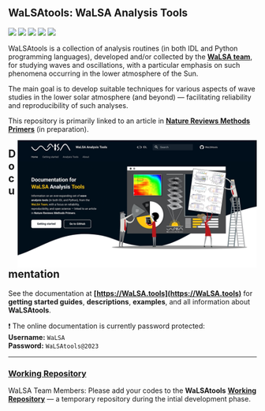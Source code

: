 ## WaLSAtools: WaLSA Analysis Tools

<p align="left">
    <a href="#"><img src="https://img.shields.io/badge/WaLSAtools-v1.0-0066cc"></a> 
    <a href="https://walsa.team" target="_blank"><img src="https://img.shields.io/badge/copyright-WaLSA%20Team-000d1a"></a>
    <a href="https://walsa.tools/license"><img src="https://img.shields.io/badge/license-MIT-yellow.svg"></a>
    <a href="#"><img src="https://zenodo.org/badge/DOI/zenodo:%20tbd.svg"></a> 
    <a href="https://github.com/WaLSAteam/WaLSAtools/actions/workflows/ci.yml"><img src="https://github.com/WaLSAteam/WaLSAtools/workflows/docs/badge.svg"></a>
</p>

WaLSAtools is a collection of analysis routines (in both IDL and Python programming languages), developed and/or collected by the [**WaLSA team**](https://walsa.team), for studying waves and oscillations, with a particular emphasis on such phenomena occurring in the lower atmosphere of the Sun.

The main goal is to develop suitable techniques for various aspects of wave studies in the lower solar atmosphere (and beyond) — facilitating reliability and reproducibility of such analyses.

This repository is primarily linked to an article in [**Nature Reviews Methods Primers**](https://www.nature.com/nrmp/) (in preparation).

<a href="https://WaLSA.tools" target="_blank"><img align="right" src="docs/images/misc/WaLSAtool_documentation_screenshot.jpg" alt="" width="485" height="auto" /></a>

## Documentation

See the documentation at **[https://WaLSA.tools](https://WaLSA.tools)** for **getting started guides**, **descriptions**, **examples**, and all information about **WaLSAtools**.

:exclamation: The online documentation is currently password protected:<br/>
**Username:** `WaLSA`<br/>
**Password:** `WaLSAtools@2023`

---

<h3><a href="https://github.com/WaLSAteam/WaLSAtools_working_repository">Working Repository</a></h3>

WaLSA Team Members: Please add your codes to the **WaLSAtools** [**Working Repository**](https://github.com/WaLSAteam/WaLSAtools_working_repository) — a temporary repository during the intial development phase. 
